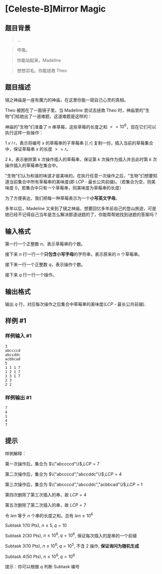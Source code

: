 # [Celeste-B]Mirror Magic

## 题目背景

> ...

> 呼吸。

> 你能站起来，Madeline

> 想想羽毛。你能拯救 Theo

## 题目描述

镜之神庙是一座有魔力的神庙，在这里你能一窥自己心灵的真相。

Theo 被困在了一面镜子里。当 Madeline 尝试去拯救 Theo 时，神庙里的"生物"们给她出了一道难题，这道难题是这样的：

神庙的"生物"们准备了 $n$ 串草莓，这些草莓的长度之和 $<= 10^6$，现在它们可以执行这样一些操作：

$1\ x\ l\ r$，表示将编号 $x$ 的草莓串的子草莓串 $[l,r]$ 复制一份，插入当前的草莓集合中，保证草莓串 $x$ 的长度 $>=r$。

$2\ k$，表示删除第 $k$ 次操作插入的草莓串，保证第 $k$ 次操作为插入并且此时第 $k$ 次操作插入的草莓串在集合中。

"生物"们认为和谐的味道才是美味的。在执行任意一次操作之后，"生物"们想要知道当前集合中所有草莓串的美味度(即 $LCP$ - 最长公共前缀)。（若集合为空，则美味度 $0$，若集合中只有一个草莓串，则美味度为草莓串的长度）

为了方便表达，我们把每一种草莓表示为一个**小写英文字母**。

多年以后，Madeline 又来到了镜之神庙，想要回忆多年前自己的登山旅途，可是她已经不记得自己当年是怎么解决那道谜题的了，你能帮帮她找到谜题的答案吗？

## 输入格式

第一行一个正整数 $n$，表示草莓串的个数。

接下来 $n$ 行一行一个**只包含小写字母**的字符串，表示原来的 $n$ 个草莓串。

接下来一行一个正整数 $q$，表示操作个数。

接下来 $q$ 行一行一个操作。

## 输出格式

输出 $q$ 行，对应每次操作之后集合中草莓串的美味度($LCP$ - 最长公共前缀).

## 样例 #1

### 样例输入 #1
```
3
abccccd
abccddc
acbbcad
5
1 1 1 7
1 2 1 7
1 3 1 7
2 3
2 2
```

### 样例输出 #1

```
7
4
1
4
7
```

## 提示

样例解释：

第一次操作后，集合为 $\{"abccccd"\}$,$LCP=7$

第二次操作后，集合为 $\{"abccccd","abccddc"\}$,$LCP=4$

第三次操作后，集合为 $\{"abccccd","abccddc","acbbcad"\}$,$LCP=1$

第四次删除了第三次插入的串，故 $LCP=4$

第五次删除了第二次插入的串，故 $LCP=7$

令 $len$ 等于 $n$ 个串的长度之和。总有 $len \leq 10^6$

Subtask $1$($10$ Pts), $n \leq 5, q = 10$

Subtask $2$($30$ Pts), $n \leq 10^6, q = 10^6$, 保证每次插入的是串的一个前缀

Subtask $3$($10$ Pts), $n \leq 10^6, q = 10^5$, 不含 $2$ 操作, **保证询问为随机生成**

Subtask $4$($50$ Pts), $n \leq 10^6, q = 10^6$

提示：你可以根据 $q$ 判断 Subtask 编号



